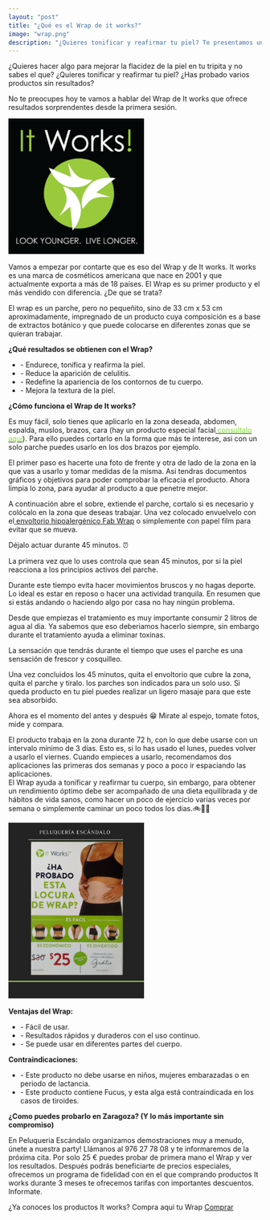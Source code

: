 ```yaml
---
layout: "post"
title: "¿Qué es el Wrap de it works?"
image: "wrap.png"
description: "¿Quieres tonificar y reafirmar tu piel? Te presentamos un producto revolucionario, el Wrap de It works"
---
```


 <article class="container mod-row">
  <div class="container-item-text-left">
   <p>
    ¿Quieres hacer algo para mejorar la flacidez de la piel en tu tripita y no sabes el que? ¿Quieres tonificar y reafirmar tu piel? ¿Has probado varios productos sin resultados?</p>
    <p>
    No te preocupes hoy te vamos a hablar del Wrap de It works que ofrece resultados sorprendentes desde la primera sesión. </p>
   </div>
   <div>
      <img src="img/logo-itworks.png" width="270" height="auto" alt="productos It Works en Escandalo Zaragoza">
   </div>
   <p>
    Vamos a empezar por contarte que es eso del Wrap y de It works. It works es una marca de cosméticos americana que nace en 2001 y que actualmente exporta a más de 18 países.
    El Wrap es su primer producto y el más vendido con diferencia. ¿De que se trata?
   </p>
   <p>
   El wrap es un parche, pero no pequeñito, sino de 33 cm x 53 cm aproximadamente, impregnado de un producto cuya composición es a base de extractos botánico y que puede colocarse en diferentes zonas que se quieran trabajar.
   </p>
   <p>
   <b>¿Qué resultados se obtienen con el Wrap?</b>
    <ul class="paragraph-list-ul">
     <li>- Endurece, tonifica y reafirma la piel.</li>
     <li>- Reduce la aparición de celulitis.</li>
     <li>- Redefine la apariencia de los contornos de tu cuerpo.</li>
     <li>- Mejora la textura de la piel.</li>
    </ul>
   </p>
   <p>
   <b>¿Cómo funciona el Wrap de It works?</b>
   </p>
   <p>
   Es muy fácil, solo tienes que aplicarlo en la zona deseada, abdomen, espalda, muslos, brazos, cara (hay un producto especial facial<a class="link" href=" http://escandalo.itworks.com/shop/product/103/"> <font color="#7BE629">consultalo aqui</font></a>).
   Para ello puedes cortarlo en la forma que más te interese, asi con un solo parche puedes usarlo en los dos brazos por ejemplo.
   </p>
   <p>
   El primer paso es hacerte una foto de frente y otra de lado de la zona en la que vas a usarlo y tomar medidas de la misma. Asi tendras documentos gráficos y objetivos para poder comprobar la eficacia el producto.
   Ahora limpia lo zona, para ayudar al producto a que penetre mejor.
   </p>
   <p>
   A continuación abre el sobre, extiende el parche, cortalo si es necesario y colócalo en la zona que deseas trabajar. Una vez colocado envuelvelo con el<a class="link" href="http://escandalo.itworks.com/shop/product/701/"> envoltorio hipoalergénico Fab Wrap</a> o simplemente con papel film para evitar que se mueva.
   <p>
   Déjalo actuar durante 45 minutos. ⏰
   </p>
   <p>
   La primera vez que lo uses controla que sean 45 minutos, por si la piel reacciona a los principios activos del parche.</p>
   <p>
   Durante este tiempo evita hacer movimientos bruscos y no hagas deporte. Lo ideal es estar en reposo o hacer una actividad tranquila. En resumen que si estás andando o haciendo algo por casa no hay ningún problema.</p>
   <p>
   Desde que empiezas el tratamiento es muy importante consumir 2 litros de agua al dia. Ya sabemos que eso deberiamos hacerlo siempre, sin embargo durante el tratamiento ayuda  a eliminar toxinas.</p>
   <p>
   La sensación que tendrás durante el tiempo que uses el parche es una sensación de frescor y cosquilleo.</p>
   <p>
   Una vez concluidos los 45 minutos, quita el envoltorio que cubre la zona, quita el parche y tiralo. los parches son indicados para un solo uso.
   Si queda producto en tu piel puedes realizar un ligero masaje para que este sea absorbido.
   <p>
   Ahora es el momento del antes y después 😁 Mirate al espejo, tomate fotos, mide y compara.</p>
   <p>
    El producto trabaja en la zona durante 72 h, con lo que debe usarse con un intervalo mínimo de 3 días. Esto es, si lo has usado el lunes, puedes volver a usarlo el viernes.
    Cuando empieces a usarlo, recomendamos dos aplicaciones las primeras dos semanas y poco a poco ir espaciando las aplicaciones.<br>
    El Wrap ayuda a tonificar y reafirmar tu cuerpo, sin embargo,  para obtener un rendimiento óptimo debe ser acompañado de una dieta equilibrada y de hábitos de vida sanos, como hacer un poco de ejercicio varias veces por semana o simplemente caminar un poco todos los dias.🚲🚶🏽
   </p>
      <img src="img/partyitworks2.png" width="270" height="auto" alt="productos It Works en Escandalo Zaragoza">
   <p>
   <b>Ventajas del Wrap:</b>
    <ul class="paragraph-list-ul">
    <li>- Fácil de usar.</li>
    <li>- Resultados rápidos y duraderos con el uso continuo.</li>
    <li>- Se puede usar en diferentes partes del cuerpo.</li>
    </ul>
   </p>
   <p>
   <b>Contraindicaciones:</b>
    <ul class="paragraph-list-ul">
    <li>- Este producto no debe usarse en niños, mujeres embarazadas o en periodo de lactancia.</li>
    <li>- Este producto contiene Fucus, y esta alga está contraindicada en los casos de tiroides.</li>
    </ul>
   </p>
   <p>
   <b>¿Como puedes probarlo en Zaragoza? (Y lo más importante  sin compromiso)</b>
   </p>
   <p>
    En Peluqueria Escándalo organizamos demostraciones muy a menudo, únete a nuestra party! Llámanos al 976 27 78 08 y te informaremos de la próxima cita.
    Por solo 25 € puedes probar de primera mano el Wrap y ver los resultados.
    Después podrás beneficiarte de precios especiales, ofrecemos un programa de fidelidad con en el que comprando productos It works durante 3 meses te ofrecemos tarifas con importantes descuentos. Informate.
   </p>
   <p>
    ¿Ya conoces los productos It works? Compra aqui tu Wrap <a class="button" href="http://escandalo.itworks.com/">Comprar</a>
   </p>
